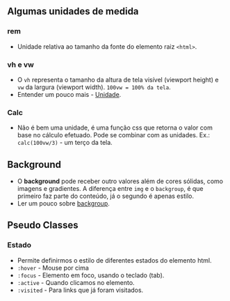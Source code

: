 ## Algumas unidades de medida

### rem
- Unidade relativa ao tamanho da fonte do elemento raiz `<html>`.

### vh e vw
- O `vh` representa o tamanho da altura de tela visível (viewport height) e `vw` da largura (viewport width). `100vw = 100% da tela`.
- Entender um pouco mais - [Unidade](https://developer.mozilla.org/en-US/docs/Learn_web_development/Core/Styling_basics/Values_and_units).

### Calc
- Não é bem uma unidade, é uma função css que retorna o valor com base no cálculo efetuado. Pode se combinar com as unidades. Ex.: `calc(100vw/3)` - um terço da tela.

## Background
- O **background** pode receber outro valores além de cores sólidas, como imagens e gradientes. A diferença entre `img` e o `backgroup`, é que primeiro faz parte do conteúdo, já o segundo é apenas estilo.
- Ler um pouco sobre [backgroup](https://developer.mozilla.org/en-US/docs/Learn_web_development/Core/Styling_basics/Backgrounds_and_borders).

## Pseudo Classes
### Estado
- Permite definirmos o estilo de diferentes estados do elemento html.
- `:hover` - Mouse por cima
- `:focus` - Elemento em foco, usando o teclado (tab).
- `:active` - Quando clicamos no elemento.
- `:visited` - Para links que já foram visitados.